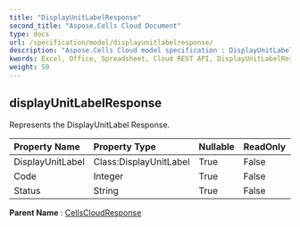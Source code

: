 ```yaml
---
title: "DisplayUnitLabelResponse"
second_title: "Aspose.Cells Cloud Document"
type: docs
url: /specification/model/displayunitlabelresponse/
description: "Aspose.Cells Cloud model specification : DisplayUnitLabelResponse. Effortlessly handle Excel and other spreadsheet documents with features like opening, generating, editing, splitting, merging, comparing, and converting."
kwords: Excel, Office, Spreadsheet, Cloud REST API, DisplayUnitLabelResponse
weight: 50
---
```


## **displayUnitLabelResponse**

Represents the DisplayUnitLabel Response. 

| Property Name | Property Type | Nullable |  ReadOnly | DefaultValue | Description | 
| :- | :- | :- |:- |  :- | :- |
| DisplayUnitLabel | Class:DisplayUnitLabel | True |  False |  |  |  
| Code | Integer | True |  False |  |  |  
| Status | String | True |  False |  |  |  

**Parent Name** : [CellsCloudResponse](/specification/model/cellscloudresponse)

